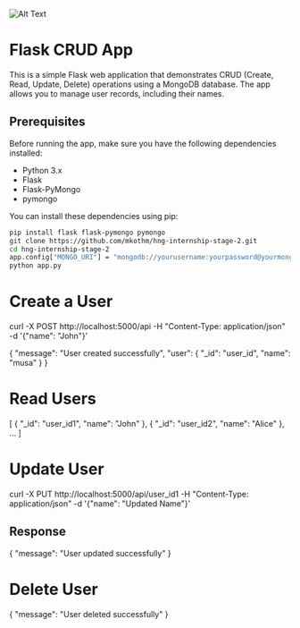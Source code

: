 ![Alt Text](https://github.com/Mkothm/hng-internship-stage-2/blob/main/chatuml-diagram.svg)

# Flask CRUD App

This is a simple Flask web application that demonstrates CRUD (Create, Read, Update, Delete) operations using a MongoDB database. The app allows you to manage user records, including their names.

## Prerequisites

Before running the app, make sure you have the following dependencies installed:

- Python 3.x
- Flask
- Flask-PyMongo
- pymongo

You can install these dependencies using pip:

```bash
pip install flask flask-pymongo pymongo
git clone https://github.com/mkothm/hng-internship-stage-2.git
cd hng-internship-stage-2
app.config["MONGO_URI"] = "mongodb://yourusername:yourpassword@yourmongodbhost/yourdatabasename"
python app.py
```
# Create a User
curl -X POST http://localhost:5000/api -H "Content-Type: application/json" -d '{"name": "John"}'

{
    "message": "User created successfully",
    "user": {
        "_id": "user_id",
        "name": "musa"
    }
}
# Read Users
[
    {
        "_id": "user_id1",
        "name": "John"
    },
    {
        "_id": "user_id2",
        "name": "Alice"
    },
    ...
]

# Update User
curl -X PUT http://localhost:5000/api/user_id1 -H "Content-Type: application/json" -d '{"name": "Updated Name"}'
## Response 
{
    "message": "User updated successfully"
}
# Delete User
{
    "message": "User deleted successfully"
}

